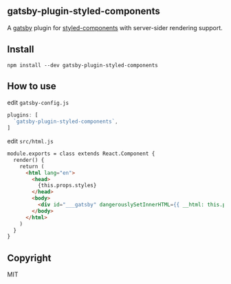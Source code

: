gatsby-plugin-styled-components
-----------------------

A [gatsby](https://github.com/gatsbyjs/gatsby) plugin for [styled-components](https://github.com/styled-components/styled-components) with server-sider rendering support.

## Install

`npm install --dev gatsby-plugin-styled-components`

## How to use

edit `gatsby-config.js`

```javascript
plugins: [
  `gatsby-plugin-styled-components`,
]
```

edit `src/html.js`

```html
module.exports = class extends React.Component {
  render() {
    return (
      <html lang="en">
        <head>
          {this.props.styles}
        </head>
        <body>
          <div id="___gatsby" dangerouslySetInnerHTML={{ __html: this.props.body }} />
        </body>
      </html>
    )
  }
}
```

## Copyright

MIT

